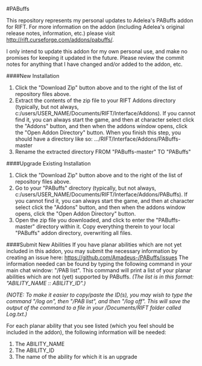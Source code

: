 #PABuffs

This repository represents my personal updates to Adelea's PABuffs addon for RIFT.   For more information on the addon (including Adelea's original release notes, information, etc.) please visit http://rift.curseforge.com/addons/pabuffs/.

I only intend to update this addon for my own personal use, and make no promises for keeping it updated in the future.   Please review the commit notes for anything that I have changed and/or added to the addon, etc.

####New Installation
1. Click the "Download Zip" button above and to the right of the list of repository files above.
2. Extract the contents of the zip file to your RIFT Addons directory (typically, but not always, c:/users/USER_NAME/Documents/RIFT/Interface/Addons).   If you cannot find it, you can always start the game, and then at character select click the "Addons" button, and then when the addons window opens, click the "Open Addon Directory" button.   When you finish this step, you should have a directory like so:  .../RIFT/Interface/Addons/PABuffs-master
3. Rename the extracted directory FROM "PABuffs-master" TO "PABuffs"

####Upgrade Existing Installation
1. Click the "Download Zip" button above and to the right of the list of repository files above.
2. Go to your "PABuffs" directory (typically, but not always, c:/users/USER_NAME/Documents/RIFT/Interface/Addons/PABuffs).   If you cannot find it, you can always start the game, and then at character select click the "Addons" button, and then when the addons window opens, click the "Open Addon Directory" button.
3. Open the zip file you downloaded, and click to enter the "PABuffs-master" directory within it.   Copy everything therein to your local "PABuffs" addon directory, overwriting all files.

####Submit New Abilities
If you have planar abilities which are not yet included in this addon, you may submit the necessary information by creating an issue here:  https://github.com/Amadeus-/PABuffs/issues     The information needed can be found by typing the following command in your main chat window:  "/PAB list".    This command will print a list of your planar abilities which are not (yet) supported by PABuffs.   *(The list is in this format:  "ABILITY_NAME :: ABILITY_ID".)*

*(NOTE:  To make it easier to copy/paste the ID(s), you may wish to type the command "/log on", then "/PAB list", and then "/log off".   This will save the output of the command to a file in your /Documents/RIFT folder called Log.txt.)*

For each planar ability that you see listed (which you feel should be included in the addon), the following information will be needed:
1. The ABILITY_NAME
2. The ABILITY_ID
3. The name of the ability for which it is an upgrade
